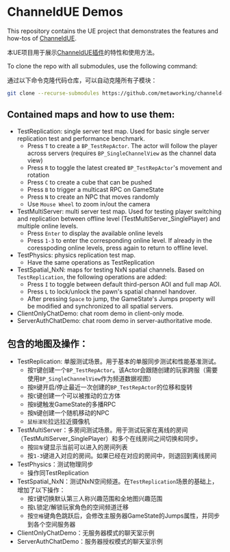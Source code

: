 # ChanneldUE Demos

This repository contains the UE project that demonstrates the features and how-tos of [ChanneldUE](https://github.com/metaworking/channeld-ue-plugin).

本UE项目用于展示[ChanneldUE插件](https://github.com/metaworking/channeld-ue-plugin)的特性和使用方法。

To clone the repo with all submodules, use the following command:

通过以下命令克隆代码仓库，可以自动克隆所有子模块：
```bash
git clone --recurse-submodules https://github.com/metaworking/channeld-ue-demos
```

## Contained maps and how to use them:
- TestReplication: single server test map. Used for basic single server replication test and performance benchmark.
  - Press `T` to create a `BP_TestRepActor`. The actor will follow the player across servers (requires `BP_SingleChannelView` as the channel data view)
  - Press `R` to toggle the latest created `BP_TestRepActor`'s movement and rotation
  - Press `C` to create a cube that can be pushed
  - Press `B` to trigger a multicast RPC on GameState
  - Press `N` to create an NPC that moves randomly
  - Use `Mouse Wheel` to zoom in/out the camera
- TestMultiServer: multi server test map. Used for testing player switching and replication between offline level (TestMultiServer_SinglePlayer) and multiple online levels.
  - Press `Enter` to display the available online levels
  - Press `1-3` to enter the corresponding online level. If already in the coresspoding online levels, press again to return to offline level.
- TestPhysics: physics replication test map.
  - Have the same operations as TestReplication
- TestSpatial_NxN: maps for testing NxN spatial channels. Based on `TestReplication`, the following operations are added:
  - Press `I` to toggle between default third-person AOI and full map AOI.
  - Press `L` to lock/unlock the pawn's spatial channel handover.
  - After pressing `Space` to jump, the GameState's Jumps property will be modified and synchronized to all spatial servers.
- ClientOnlyChatDemo: chat room demo in client-only mode.
- ServerAuthChatDemo: chat room demo in server-authoritative mode.

## 包含的地图及操作：
- TestReplication: 单服测试场景。用于基本的单服同步测试和性能基准测试。
  - 按`T`键创建一个`BP_TestRepActor`。该Actor会跟随创建的玩家跨服（需要使用`BP_SingleChannelView`作为频道数据视图）
  - 按`R`键开启/停止最近一次创建的`BP_TestRepActor`的位移和旋转
  - 按`C`键创建一个可以被推动的立方体
  - 按`B`键触发GameState的多播RPC
  - 按`N`键创建一个随机移动的NPC
  - `鼠标滚轮`拉远拉近摄像机
- TestMultiServer：多房间测试场景。用于测试玩家在离线的房间（TestMultiServer_SinglePlayer）和多个在线房间之间切换和同步。
  - 按`回车`键显示当前可以进入的房间列表
  - 按`1-3`键进入对应的房间。如果已经在对应的房间中，则退回到离线房间
- TestPhysics：测试物理同步
  - 操作同TestReplication
- TestSpatial_NxN：测试NxN空间频道。在`TestReplication`场景的基础上，增加了以下操作：
  - 按`I`键切换默认第三人称兴趣范围和全地图兴趣范围
  - 按`L`锁定/解锁玩家角色的空间频道迁移
  - 按`空格`键角色跳跃后，会修改主服务器GameState的Jumps属性，并同步到各个空间服务器
- ClientOnlyChatDemo：无服务器模式的聊天室示例
- ServerAuthChatDemo：服务器授权模式的聊天室示例